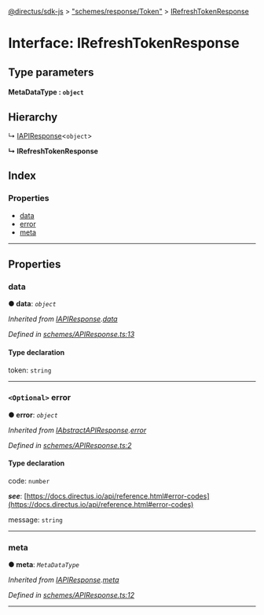[@directus/sdk-js](../README.md) > ["schemes/response/Token"](../modules/_schemes_response_token_.md) > [IRefreshTokenResponse](../interfaces/_schemes_response_token_.irefreshtokenresponse.md)

# Interface: IRefreshTokenResponse

## Type parameters
#### MetaDataType :  `object`
## Hierarchy

↳  [IAPIResponse](_schemes_apiresponse_.iapiresponse.md)<`object`>

**↳ IRefreshTokenResponse**

## Index

### Properties

* [data](_schemes_response_token_.irefreshtokenresponse.md#data)
* [error](_schemes_response_token_.irefreshtokenresponse.md#error)
* [meta](_schemes_response_token_.irefreshtokenresponse.md#meta)

---

## Properties

<a id="data"></a>

###  data

**● data**: *`object`*

*Inherited from [IAPIResponse](_schemes_apiresponse_.iapiresponse.md).[data](_schemes_apiresponse_.iapiresponse.md#data)*

*Defined in [schemes/APIResponse.ts:13](https://github.com/janbiasi/sdk-js/blob/0ae3664/src/schemes/APIResponse.ts#L13)*

#### Type declaration

 token: `string`

___
<a id="error"></a>

### `<Optional>` error

**● error**: *`object`*

*Inherited from [IAbstractAPIResponse](_schemes_apiresponse_.iabstractapiresponse.md).[error](_schemes_apiresponse_.iabstractapiresponse.md#error)*

*Defined in [schemes/APIResponse.ts:2](https://github.com/janbiasi/sdk-js/blob/0ae3664/src/schemes/APIResponse.ts#L2)*

#### Type declaration

 code: `number`

*__see__*: [https://docs.directus.io/api/reference.html#error-codes](https://docs.directus.io/api/reference.html#error-codes)

 message: `string`

___
<a id="meta"></a>

###  meta

**● meta**: *`MetaDataType`*

*Inherited from [IAPIResponse](_schemes_apiresponse_.iapiresponse.md).[meta](_schemes_apiresponse_.iapiresponse.md#meta)*

*Defined in [schemes/APIResponse.ts:12](https://github.com/janbiasi/sdk-js/blob/0ae3664/src/schemes/APIResponse.ts#L12)*

___

